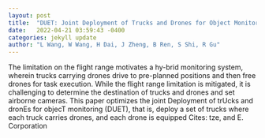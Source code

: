 ```yaml
---
layout: post
title:  "DUET: Joint Deployment of Trucks and Drones for Object Monitoring"
date:   2022-04-21 03:59:43 -0400
categories: jekyll update
author: "L Wang, W Wang, H Dai, J Zheng, B Ren, S Shi, R Gu"
---
```

The limitation on the flight range motivates a hy-brid monitoring system, wherein trucks carrying drones drive to pre-planned positions and then free drones for task execution. While the flight range limitation is mitigated, it is challenging to determine the destination of trucks and drones and set airborne cameras. This paper optimizes the joint Deployment of trUcks and dronEs for objecT monitoring (DUET), that is, deploy a set of trucks where each truck carries drones, and each drone is equipped Cites: tze, and E. Corporation